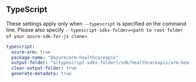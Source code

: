 ## TypeScript

These settings apply only when `--typescript` is specified on the command line.
Please also specify `--typescript-sdks-folder=<path to root folder of your azure-sdk-for-js clone>`.

``` yaml $(typescript)
typescript:
  azure-arm: true
  package-name: "@azure/arm-healthcareapis"
  output-folder: "$(typescript-sdks-folder)/sdk/healthcareapis/arm-healthcareapis"
  clear-output-folder: true
  generate-metadata: true
```
